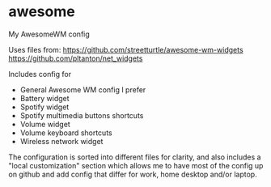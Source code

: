 # awesome
My AwesomeWM config

Uses files from:
https://github.com/streetturtle/awesome-wm-widgets
https://github.com/pltanton/net_widgets

Includes config for
* General Awesome WM config I prefer
* Battery widget
* Spotify widget
* Spotify multimedia buttons shortcuts
* Volume widget
* Volume keyboard shortcuts
* Wireless network widget

The configuration is sorted into different files for clarity, and also includes
a "local customization" section which allows me to have most of the config up
on github and add config that differ for work, home desktop and/or laptop.
